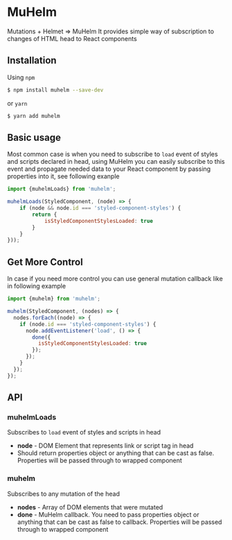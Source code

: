 # MuHelm

Mutations + Helmet => MuHelm 
It provides simple way of subscription to changes of HTML head to React components

## Installation
Using `npm`
```sh
$ npm install muhelm --save-dev 
```
or `yarn`
```sh
$ yarn add muhelm
```

## Basic usage
Most common case is when you need to subscribe to `load` event of styles and scripts declared in head, using MuHelm you can easily subscribe to this event and propagate
needed data to your React component by passing properties into it, see following exanple
```javascript
import {muhelmLoads} from 'muhelm';

muhelmLoads(StyledComponent, (node) => {
	if (node && node.id === 'styled-component-styles') {
		return {
			isStyledComponentStylesLoaded: true
		}
	}
}));
```

## Get More Control
In case if you need more control you can use general mutation callback like in following example
```javascript
import {muhelm} from 'muhelm';

muhelm(StyledComponent, (nodes) => {
  nodes.forEach((node) => {
    if (node.id === 'styled-component-styles') {
      node.addEventListener('load', () => {
        done({
          isStyledComponentStylesLoaded: true
        });
      });
    }
  });
});
```

## API

### muhelmLoads
Subscribes to `load` event of styles and scripts in head
* **node** - DOM Element that represents link or script tag in head
* Should return properties object or anything that can be cast as false. Properties will be passed through to wrapped component

### muhelm
Subscribes to any mutation of the head
* **nodes** - Array of DOM elements that were mutated
* **done** - MuHelm callback. You need to pass properties object or anything that can be cast as false to callback. Properties will be passed through to wrapped component